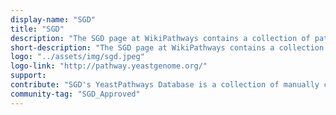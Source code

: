 ```yaml
---
display-name: "SGD"
title: "SGD"
description: "The SGD page at WikiPathways contains a collection of pathways curated by the SGD team. The [Saccharomyces Genome Database](http://pathway.yeastgenome.org/) (SGD) provides comprehensive integrated biological information for the budding yeast Saccharomyces cerevisiae along with search and analysis tools to explore these data, enabling the discovery of functional relationships between sequence and gene products in fungi and higher organisms."
short-description: "The SGD page at WikiPathways contains a collection of pathways curated by the SGD team."
logo: "../assets/img/sgd.jpeg"
logo-link: "http://pathway.yeastgenome.org/"
support:
contribute: "SGD's YeastPathways Database is a collection of manually curated cellular pathways of Saccharomyces cerevisiae. Manual curation of cellular pathways is an ongoing process at SGD and we welcome feedback from the research community."
community-tag: "SGD_Approved"
---
```

